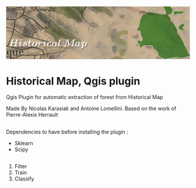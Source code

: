 ![Alt text](/img/historical_logo.jpg?raw=true "Historical Map Plugin for Qgis")
# Historical Map, Qgis plugin

Qgis Plugin for automatic extraction of forest from Historical Map

Made By Nicolas Karasiak and Antoine Lomellini. Based on the work of Pierre-Alexis Herrault

##
Dependencies to have before installing the plugin :
- Sklearn
- Scipy
##
1. Filter
2. Train
3. Classify
